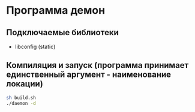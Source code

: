 # Программа демон

## Подключаемые библиотеки
- libconfig (static)

## Компиляция и запуск (программа принимает единственный аргумент - наименование локации)
```sh
sh build.sh
./daemon -d
```